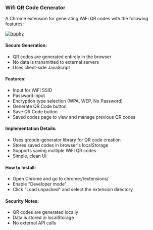 ### Wifi QR Code Generator ###

A Chrome extension for generating WiFi QR codes with the following features:

[![trophy](https://github-profile-trophy.vercel.app/?username=sabahirfan)](https://github.com/ryo-ma/github-profile-trophy)

#### Secure Generation: #### 

- QR codes are generated entirely in the browser
- No data is transmitted to external servers
- Uses client-side JavaScript


#### Features: #### 

- Input for WiFi SSID
- Password input
- Encryption type selection (WPA, WEP, No Password)
- Generate QR Code button
- Save QR Code button
- Saved codes page to view and manage previous QR codes


####  Implementation Details: #### 

- Uses qrcode-generator library for QR code creation
- Stores saved codes in browser's localStorage
- Supports saving multiple WiFi QR codes
- Simple, clean UI


####  How to Install: #### 

- Open Chrome and go to chrome://extensions/
- Enable "Developer mode"
- Click "Load unpacked" and select the extension directory

####  Security Notes: #### 

- QR codes are generated locally
- Data is stored in localStorage
- No external API calls

